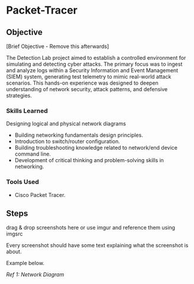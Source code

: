 # Packet-Tracer

## Objective
[Brief Objective - Remove this afterwards]

The Detection Lab project aimed to establish a controlled environment for simulating and detecting cyber attacks. The primary focus was to ingest and analyze logs within a Security Information and Event Management (SIEM) system, generating test telemetry to mimic real-world attack scenarios. This hands-on experience was designed to deepen understanding of network security, attack patterns, and defensive strategies.

### Skills Learned
Designing logical and physical network diagrams

- Building networking fundamentals design principles.
- Introduction to switch/router configuration.
- Building troubleshooting knowledge related to network/end device command line.
- Development of critical thinking and problem-solving skills in networking.

### Tools Used

- Cisco Packet Tracer.

## Steps
drag & drop screenshots here or use imgur and reference them using imgsrc

Every screenshot should have some text explaining what the screenshot is about.

Example below.

*Ref 1: Network Diagram*
